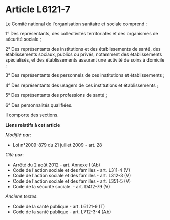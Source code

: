 # Article L6121-7

Le Comité national de l'organisation sanitaire et sociale comprend :

1° Des représentants, des collectivités territoriales et des organismes de sécurité sociale ;

2° Des représentants des institutions et des établissements de santé, des établissements sociaux, publics ou privés,
notamment des établissements spécialisés, et des établissements assurant une activité de soins à domicile ;

3° Des représentants des personnels de ces institutions et établissements ;

4° Des représentants des usagers de ces institutions et établissements ;

5° Des représentants des professions de santé ;

6° Des personnalités qualifiées.

Il comporte des sections.

**Liens relatifs à cet article**

_Modifié par_:

  - Loi n°2009-879 du 21 juillet 2009 - art. 28

_Cité par_:

  - Arrêté du 2 août 2012 - art. Annexe I (Ab)
  - Code de l'action sociale et des familles - art. L311-4 (V)
  - Code de l'action sociale et des familles - art. L312-3 (V)
  - Code de l'action sociale et des familles - art. L351-5 (V)
  - Code de la sécurité sociale. - art. D412-79 (V)

_Anciens textes_:

  - Code de la santé publique - art. L6121-9 (T)
  - Code de la santé publique - art. L712-3-4 (Ab)
